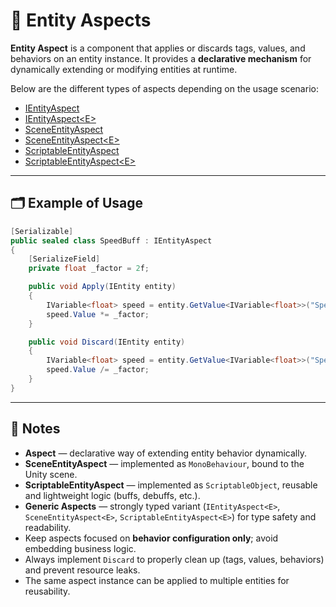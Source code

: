 # 🧩 Entity Aspects

**Entity Aspect** is a component that applies or discards tags, values, and behaviors on an entity instance. It provides
a **declarative mechanism** for dynamically extending or modifying entities at runtime.

Below are the different types of aspects depending on the usage scenario:

- [IEntityAspect](IEntityAspect.md) <!-- + -->
- [IEntityAspect&lt;E&gt;](IEntityAspect%601.md) <!-- + -->
- [SceneEntityAspect](SceneEntityAspect.md) <!-- + -->
- [SceneEntityAspect&lt;E&gt;](SceneEntityAspect%601.md) <!-- + -->
- [ScriptableEntityAspect](ScriptableEntityAspect.md) <!-- + -->
- [ScriptableEntityAspect&lt;E&gt;](ScriptableEntityAspect%601.md)

---

## 🗂 Example of Usage

```csharp
[Serializable]
public sealed class SpeedBuff : IEntityAspect
{
    [SerializeField]
    private float _factor = 2f;

    public void Apply(IEntity entity)
    {
        IVariable<float> speed = entity.GetValue<IVariable<float>>("Speed"); 
        speed.Value *= _factor;
    }

    public void Discard(IEntity entity)
    {
        IVariable<float> speed = entity.GetValue<IVariable<float>>("Speed"); 
        speed.Value /= _factor;
    }
}
```

---

## 📝 Notes

- **Aspect** — declarative way of extending entity behavior dynamically.
- **SceneEntityAspect** — implemented as `MonoBehaviour`, bound to the Unity scene.
- **ScriptableEntityAspect** — implemented as `ScriptableObject`, reusable and lightweight logic (buffs, debuffs, etc.).
- **Generic Aspects** — strongly typed variant (`IEntityAspect<E>`, `SceneEntityAspect<E>`, `ScriptableEntityAspect<E>`)
  for type safety and readability.
- Keep aspects focused on **behavior configuration only**; avoid embedding business logic.
- Always implement `Discard` to properly clean up (tags, values, behaviors) and prevent resource leaks.
- The same aspect instance can be applied to multiple entities for reusability.  
